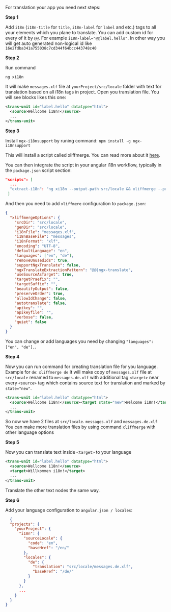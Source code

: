 For translation your app you need next steps:

**Step 1**

Add `i18n` (`i18n-title` for `title`, `i18n-label` for `label` and etc.) tags to all your elements which you plane to translate. You can add custom id for every of it by `@@`. For example `i18n-label="@@label.hello"`. In other way you will get auto generated non-logical id like `16e2fdba341a755038c7cd344f64bcc443748c40`

**Step 2**

Run command
```
ng xi18n
```
It will make `messages.xlf` file at `yourProject/src/locale` folder with text for translation based on all i18n tags in project.
Open you translation file. You will see blocks likes this one:
```xml
<trans-unit id="label.hello" datatype="html">
  <source>Wellcome i18n!</source>
  ...
</trans-unit>
```
**Step 3**

Install `ngx-i18nsupport` by runing command:
`npm install -g ngx-i18nsupport`

This will install a script called xliffmerge. You can read more about it [here](https://github.com/martinroob/ngx-i18nsupport/tree/master/projects/xliffmerge).

You can then integrate the script in your angular i18n workflow, typically in the `package.json` script section:
```json
"scripts": [
  ...
  "extract-i18n": "ng xi18n --output-path src/locale && xliffmerge --profile xliffmerge.json en de"
 ]
```
And then you need to add `xliffmere` configuration to `package.json`:
```json
{
  "xliffmergeOptions": {
    "srcDir": "src/locale",
    "genDir": "src/locale",
    "i18nFile": "messages.xlf",
    "i18nBaseFile": "messages",
    "i18nFormat": "xlf",
    "encoding": "UTF-8",
    "defaultLanguage": "en",
    "languages": ["en", "de"],
    "removeUnusedIds": true,
    "supportNgxTranslate": false,
    "ngxTranslateExtractionPattern": "@@|ngx-translate",
    "useSourceAsTarget": true,
    "targetPraefix": "",
    "targetSuffix": "",
    "beautifyOutput": false,
    "preserveOrder": true,
    "allowIdChange": false,
    "autotranslate": false,
    "apikey": "",
    "apikeyfile": "",
    "verbose": false,
    "quiet": false
  }
}
```
You can change or add languages you need by changing `"languages": ["en", "de"],`.

**Step 4**

Now you can run command for creating translation file for you language. Example for `de`:
`xliffmerge de`
It will make copy of `messages.xlf` file  at `src/locale` renamed to `messages.de.xlf` with additional tag `<target>` near every `<source>` tag which contains source text for translation and marked by ` state="new"`.
```xml
<trans-unit id="label.hello" datatype="html">
  <source>Wellcome i18n!</source><target state="new">Welcome i18n!</target>
  ...
</trans-unit>
```
So now we have 2 files at `src/locale`. `messages.xlf` and `messages.de.xlf`
You can make more translation files by using command `xliffmerge` with other language options

**Step 5**

Now you can translate text inside `<target>` to your language 
```xml
<trans-unit id="label.hello" datatype="html">
  <source>Wellcome i18n!</source>
  <target>Willkommen i18n!</target>
  ...
</trans-unit>
```
Translate the other text nodes the same way.

**Step 6**

Add your language configuration to `angular.json / locales`:
```json
  {
  "projects": {
    "yourProject": {
      "i18n": {
        "sourceLocale": {
          "code": "en",
          "baseHref": "/en/"
        },
        "locales": {
          "de": {
            "translation": "src/locale/messages.de.xlf",
            "baseHref": "/de/"
          }
        }
      },
      ...
    }
  }
}
```
